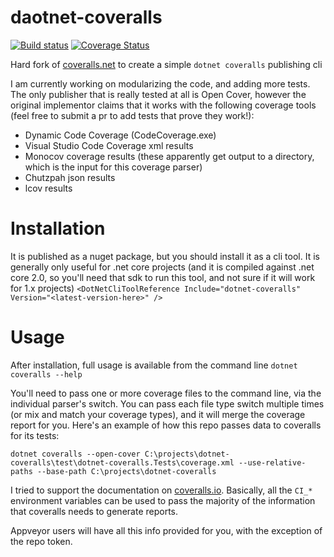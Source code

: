 daotnet-coveralls
=============
[![Build status](https://ci.appveyor.com/api/projects/status/up29r5k4ca0900q1/branch/master?svg=true)](https://ci.appveyor.com/project/abe545/dotnet-coveralls/branch/master) [![Coverage Status](https://coveralls.io/repos/github/abe545/dotnet-coveralls/badge.svg?branch=master)](https://coveralls.io/github/abe545/dotnet-coveralls?branch=master)

Hard fork of [coveralls.net](https://github.com/csMACnz/coveralls.net) to create a simple `dotnet coveralls` publishing cli

I am currently working on modularizing the code, and adding more tests. The only publisher that is really tested at all is Open Cover, however the original implementor claims that it works with the following coverage tools (feel free to submit a pr to add tests that prove they work!):

* Dynamic Code Coverage (CodeCoverage.exe)
* Visual Studio Code Coverage xml results
* Monocov coverage results (these apparently get output to a directory, which is the input for this coverage parser)
* Chutzpah json results
* lcov results

Installation
=============
It is published as a nuget package, but you should install it as a cli tool. It is generally only useful for .net core projects (and it is compiled against .net core 2.0, so you'll need that sdk to run this tool, and not sure if it will work for 1.x projects)
`<DotNetCliToolReference Include="dotnet-coveralls" Version="<latest-version-here>" />`

Usage
=============
After installation, full usage is available from the command line `dotnet coveralls --help`

You'll need to pass one or more coverage files to the command line, via the individual parser's switch. You can pass each file type switch multiple times (or mix and match your coverage types), and it will merge the coverage report for you. Here's an example of how this repo passes data to coveralls for its tests:

```
dotnet coveralls --open-cover C:\projects\dotnet-coveralls\test\dotnet-coveralls.Tests\coverage.xml --use-relative-paths --base-path C:\projects\dotnet-coveralls
```

I tried to support the documentation on [coveralls.io](https://docs.coveralls.io/supported-ci-services). Basically, all the `CI_*` environment variables can be used to pass the majority of the information that coveralls needs to generate reports. 

Appveyor users will have all this info provided for you, with the exception of the repo token.
